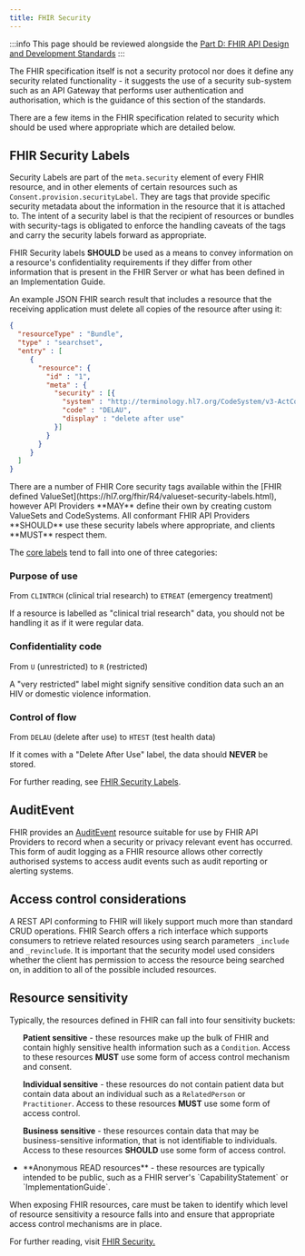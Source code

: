 ```yaml
---
title: FHIR Security
---
```



:::info
This page should be reviewed alongside the [Part D: FHIR API Design and Development Standards](../fhir-api-standard/index.md)
:::

The FHIR specification itself is not a security protocol nor does it define any security related functionality - it suggests the use of a security sub-system such as an API Gateway that performs user authentication and authorisation, which is the guidance of this section of the standards.

There are a few items in the FHIR specification related to security which should be used where appropriate which are detailed below.

## FHIR Security Labels

Security Labels are part of the `meta.security` element of every FHIR resource, and in other elements of certain resources such as `Consent.provision.securityLabel`. They are tags that provide specific security metadata about the information in the resource that it is attached to. The intent of a security label is that the recipient of resources or bundles with security-tags is obligated to enforce the handling caveats of the tags and carry the security labels forward as appropriate.

<ApiStandard id="HNZAS_SHOULD_USE_FHIR_SECURITY_LABELS" type="SHOULD" toolTip="FHIR Security labels SHOULD be used to convey information on a resource's confidentiality requirements where necessary.">FHIR Security labels **SHOULD** be used as a means to convey information on a resource's confidentiality requirements if they differ from other information that is present in the FHIR Server or what has been defined in an Implementation Guide.</ApiStandard>

An example JSON FHIR search result that includes a resource that the receiving application must delete all copies of the resource after using it:

```json
{
  "resourceType" : "Bundle",
  "type" : "searchset",
  "entry" : [
     {
       "resource": {
         "id" : "1",
         "meta" : {
           "security" : [{
             "system" : "http://terminology.hl7.org/CodeSystem/v3-ActCode",
             "code" : "DELAU",
             "display" : "delete after use"
           }]
         }
       }
     }
  ]
}

```

<p><ApiStandard id="HNZAS_MAY_DEFINE_CUSTOM_SECURITY_TAGS" type="MAY" toolTip="API Providers MAY define their own security tags by creating custom ValueSets and CodeSystems if needed." wrapper='span'>There are a number of FHIR Core security tags available within the [FHIR defined ValueSet](https://hl7.org/fhir/R4/valueset-security-labels.html), however API Providers **MAY** define their own by creating custom ValueSets and CodeSystems.</ApiStandard> <ApiStandard id="HNZAS_SHOULD_USE_SECURITY_LABELS" type="SHOULD" toolTip="All conformant FHIR API Providers SHOULD use these security labels where appropriate." wrapper='span'>All conformant FHIR API Providers **SHOULD** use these security labels where appropriate, </ApiStandard> <ApiStandard id="HNZAS_MUST_RESPECT_SECURITY_LABELS" type="MUST" toolTip="Clients MUST respect the security labels used by FHIR API Providers." wrapper='span'> and clients **MUST** respect them.</ApiStandard></p>

The [core labels](https://hl7.org/fhir/R4/valueset-security-labels.html) tend to fall into one of three categories:

### Purpose of use

From `CLINTRCH` (clinical trial research) to `ETREAT` (emergency treatment)

If a resource is labelled as "clinical trial research" data, you should not be handling it as if it were regular data.

### Confidentiality code

From `U` (unrestricted) to `R` (restricted)

A "very restricted" label might signify sensitive condition data such an an HIV or domestic violence information.

### Control of flow

From `DELAU` (delete after use) to `HTEST` (test health data)

If it comes with a "Delete After Use" label, the data should **NEVER** be stored.

For further reading, see [FHIR Security Labels](https://build.fhir.org/security-labels.html).

## AuditEvent

FHIR provides an [AuditEvent](https://build.fhir.org/auditevent.html) resource suitable for use by FHIR API Providers to record when a security or privacy relevant event has occurred. This form of audit logging as a FHIR resource allows other correctly authorised systems to access audit events such as audit reporting or alerting systems.

## Access control considerations

A REST API conforming to FHIR will likely support much more than standard CRUD operations. FHIR Search offers a rich interface which supports consumers to retrieve related resources using search parameters `_include` and `_revinclude`. It is important that the security model used considers whether the client has permission to access the resource being searched on, in addition to all of the possible included resources.

## Resource sensitivity

Typically, the resources defined in FHIR can fall into four sensitivity buckets:

<ul>

<ApiStandard id="HNZAS_MUST_USE_ACCESS_CONTROL_FOR_PATIENT_SENSITIVE" type="MUST" toolTip="Access to patient sensitive resources MUST use some form of access control mechanism and consent." wrapper='li'>**Patient sensitive** - these resources make up the bulk of FHIR and contain highly sensitive health information such as a `Condition`. Access to these resources **MUST** use some form of access control mechanism and consent.</ApiStandard>

<ApiStandard id="HNZAS_MUST_USE_ACCESS_CONTROL_FOR_INDIVIDUAL_SENSITIVE" type="MUST" toolTip="Access to individual sensitive resources MUST use some form of access control." wrapper='li'>**Individual sensitive** - these resources do not contain patient data but contain data about an individual such as a `RelatedPerson` or `Practitioner`. Access to these resources **MUST** use some form of access control.</ApiStandard>

<ApiStandard id="HNZAS_SHOULD_USE_ACCESS_CONTROL_FOR_BUSINESS_SENSITIVE" type="SHOULD" toolTip="Access to business sensitive resources SHOULD use some form of access control." wrapper='li'>**Business sensitive** - these resources contain data that may be business-sensitive information, that is not identifiable to individuals. Access to these resources **SHOULD** use some form of access control.</ApiStandard>

<li>**Anonymous READ resources** - these resources are typically intended to be public, such as a FHIR server's `CapabilityStatement` or `ImplementationGuide`.</li>

</ul>

When exposing FHIR resources, care must be taken to identify which level of resource sensitivity a resource falls into and ensure that appropriate access control mechanisms are in place.

For further reading, visit [FHIR Security.](https://build.fhir.org/security.html)
